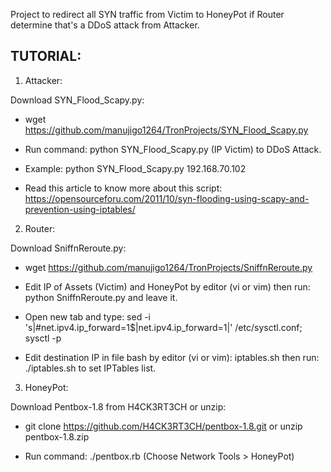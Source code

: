 Project to redirect all SYN traffic from Victim to HoneyPot if Router determine that's a DDoS attack from Attacker.


TUTORIAL:
------
1. Attacker:

Download SYN_Flood_Scapy.py:

+ wget https://github.com/manujigo1264/TronProjects/SYN_Flood_Scapy.py

+ Run command: python SYN_Flood_Scapy.py (IP Victim) to DDoS Attack.

+ Example: python SYN_Flood_Scapy.py 192.168.70.102

+ Read this article to know more about this script: https://opensourceforu.com/2011/10/syn-flooding-using-scapy-and-prevention-using-iptables/

2. Router:

Download SniffnReroute.py:

+ wget https://github.com/manujigo1264/TronProjects/SniffnReroute.py

+ Edit IP of Assets (Victim) and HoneyPot by editor (vi or vim) then run: python SniffnReroute.py and leave it.

+ Open new tab and type: sed -i 's|#net.ipv4.ip_forward=1$|net.ipv4.ip_forward=1|' /etc/sysctl.conf; sysctl -p

+ Edit destination IP in file bash by editor (vi or vim): iptables.sh then run: ./iptables.sh to set IPTables list.

3. HoneyPot:

Download Pentbox-1.8 from H4CK3RT3CH or unzip:

+ git clone https://github.com/H4CK3RT3CH/pentbox-1.8.git or unzip pentbox-1.8.zip

+ Run command: ./pentbox.rb (Choose Network Tools > HoneyPot)
